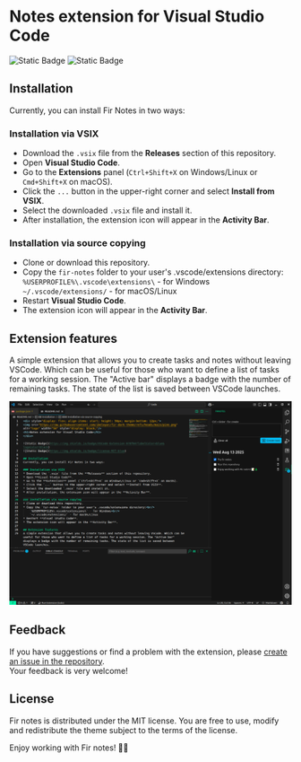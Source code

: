 # Notes extension for Visual Studio Code

![Static Badge](https://img.shields.io/badge/VSCode-Extension-078f64?labelColor=blue&logoColor=black)
![Static Badge](https://img.shields.io/badge/license-MIT-blue)

## Installation
Currently, you can install Fir Notes in two ways:

### Installation via VSIX
* Download the `.vsix` file from the **Releases** section of this repository.  
* Open **Visual Studio Code**.  
* Go to the **Extensions** panel (`Ctrl+Shift+X` on Windows/Linux or `Cmd+Shift+X` on macOS).  
* Click the `...` button in the upper-right corner and select **Install from VSIX**.  
* Select the downloaded `.vsix` file and install it.  
* After installation, the extension icon will appear in the **Activity Bar**.

### Installation via source copying
* Clone or download this repository.
* Copy the `fir-notes` folder to your user's .vscode/extensions directory:<br/>
    `%USERPROFILE%\.vscode\extensions\` - for Windows<br/>
    `~/.vscode/extensions/` - for macOS/Linux
* Restart **Visual Studio Code**.  
* The extension icon will appear in the **Activity Bar**.

## Extension features
A simple extension that allows you to create tasks and notes without leaving VSCode. Which can be useful for those who want to define a list of tasks for a working session. The "Active bar" displays a badge with the number of remaining tasks. The state of the list is saved between VSCode launches.

<img src="https://raw.githubusercontent.com/ibeloyar/fir-notes/refs/heads/main/public/assets/preview.png" alt="logo" />

## Feedback
If you have suggestions or find a problem with the extension, please [create an issue in the repository](https://github.com/fir-libs/fir-dark-theme/issues).  
Your feedback is very welcome! 

## License
Fir notes is distributed under the MIT license. You are free to use, modify and redistribute the theme subject to the terms of the license.

Enjoy working with Fir notes! 📝🌲